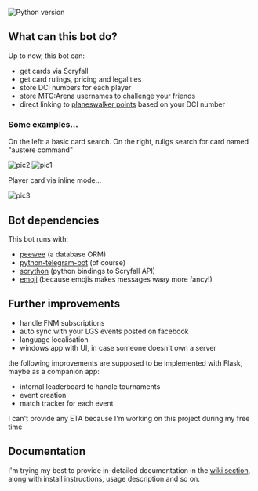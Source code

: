 ![Python version](https://img.shields.io/badge/Python-v3.6-blue.svg)

## What can this bot do?
Up to now, this bot can:
- get cards via Scryfall
- get card rulings, pricing and legalities
- store DCI numbers for each player
- store MTG:Arena usernames to challenge your friends
- direct linking to [planeswalker points](https://www.wizards.com/magic/planeswalkerpoints) based on your DCI number

### Some examples...
On the left: a basic card search. On the right, ruligs search for card named "austere command"

![pic2](https://image.ibb.co/nnUCSA/photo-2018-11-22-18-16-24.jpg) ![pic1](https://image.ibb.co/eMoHuq/photo-2018-11-22-18-16-34.jpg)  

Player card via inline mode...

![pic3](https://image.ibb.co/f5ZRLV/Inkedphoto-2018-11-22-18-16-38-LI.jpg)

## Bot dependencies
This bot runs with:

- [peewee](https://github.com/coleifer/peewee) (a database ORM)
- [python-telegram-bot](https://github.com/python-telegram-bot/python-telegram-bot) (of course)
- [scrython](https://github.com/NandaScott/Scrython) (python bindings to Scryfall API)
- [emoji](https://github.com/carpedm20/emoji) (because emojis makes messages waay more fancy!)

## Further improvements
- handle FNM subscriptions
- auto sync with your LGS events posted on facebook
- language localisation
- windows app with UI, in case someone doesn't own a server

the following improvements are supposed to be implemented with Flask, maybe as a companion app:

- internal leaderboard to handle tournaments
- event creation
- match tracker for each event

I can't provide any ETA because I'm working on this project during my free time

## Documentation
I'm trying my best to provide in-detailed documentation in the [wiki section](https://github.com/A7F/mtg-telegram-assistant/wiki), along with install instructions, usage description and so on.
